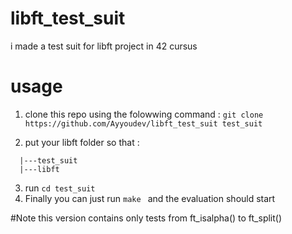 # libft_test_suit
i made a test suit for libft project in 42 cursus
# usage
1. clone this repo using the folowwing command :
    `git clone https://github.com/Ayyoudev/libft_test_suit test_suit`

2. put your libft folder so that : 
```--.
  |---test_suit
  |---libft
```
3. run `cd test_suit`
4. Finally you can just run `make ` and the evaluation should start

#Note
  this version contains only tests from ft_isalpha() to ft_split()
